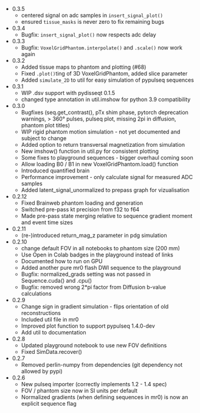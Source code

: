 - 0.3.5
  - centered signal on adc samples in `insert_signal_plot()`
  - ensured `tissue_masks` is never zero to fix remaining bugs
- 0.3.4
  - Bugfix: `insert_signal_plot()` now respects adc delay
- 0.3.3
  - Bugfix: `VoxelGridPhantom.interpolate()` and `.scale()` now work again
- 0.3.2
  - Added tissue maps to phantom and plotting (#68)
  - Fixed `.plot()`ting of 3D VoxelGridPhantom, added slice parameter
  - Added `simulate_2D` to util for easy simulation of pypulseq sequences
- 0.3.1
  - WIP .dsv support with pydisseqt 0.1.5
  - changed type annotation in util.imshow for python 3.9 compatibility
- 0.3.0
  - Bugfixes (seq.get_contrast(), pTx shim phase, pytorch deprecation warnings, > 360° pulses, pulseq plot, missing 2pi in diffusion, phantom plot titles)
  - WIP rigid phantom motion simulation - not yet documented and subject to change
  - Added option to return transversal magnetization from simulation
  - New imshow() function in util.py for consistent plotting
  - Some fixes to playground sequences - bigger overhaul coming soon
  - Allow loading B0 / B1 in new VoxelGridPhantom.load() function
  - Introduced quantified brain
  - Performance improvement - only calculate signal for measured ADC samples
  - Added latent_signal_unormalized to prepass graph for vizualisation
- 0.2.12
  - Fixed Brainweb phantom loading and generation
  - Switched pre-pass kt precision from f32 to f64
  - Made pre-pass state merging relative to sequence gradient moment and event time sizes
- 0.2.11
  - (re-)introduced return_mag_z parameter in pdg simulation
- 0.2.10
  - change default FOV in all notebooks to phantom size (200 mm)
  - Use Open in Colab badges in the playground instead of links
  - Documented how to run on GPU
  - Added another pure mr0 flash DWI sequence to the playground
  - Bugfix: normalized_grads setting was not passed in Sequence.cuda() and .cpu()
  - Bugfix: removed wrong 2*pi factor from Diffusion b-value calculations
- 0.2.9
  - Change sign in gradient simulation - flips orientation of old reconstructions
  - Included util file in mr0
  - Improved plot function to support pypulseq 1.4.0-dev
  - Add util to documentation
- 0.2.8
  - Updated playground notebook to use new FOV definitions
  - Fixed SimData.recover()
- 0.2.7
  - Removed perlin-numpy from dependencies (git dependency not allowed by pypi)
- 0.2.6
  - New pulseq importer (correctly implements 1.2 - 1.4 spec)
  - FOV / phantom size now in SI units per default
  - Normalized gradients (when defining sequences in mr0) is now an explicit sequence flag
